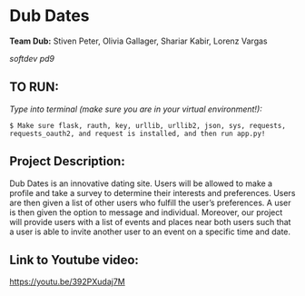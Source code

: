 # Dub Dates
**Team Dub:** Stiven Peter, Olivia Gallager, Shariar Kabir, Lorenz Vargas

*softdev pd9*
## TO RUN:

*Type into terminal (make sure you are in your virtual environment!):*
```
$ Make sure flask, rauth, key, urllib, urllib2, json, sys, requests, requests_oauth2, and request is installed, and then run app.py!
```
## Project Description:
Dub Dates is an innovative dating site. Users will be allowed to make a profile and take a survey to determine their interests and preferences. Users are then given a list of other users who fulfill the user’s preferences. A user is then given the option to message and individual. Moreover, our project will provide users with a list of events and places near both users such that a user is able to invite another user to an event on a specific time and date.

## Link to Youtube video:
https://youtu.be/392PXudaj7M
